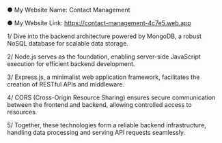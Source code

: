 ● My Website Name: Contact Management

● My Website Link: https://contact-management-4c7e5.web.app

1/ Dive into the backend architecture powered by MongoDB, a robust NoSQL database for scalable data storage.

2/ Node.js serves as the foundation, enabling server-side JavaScript execution for efficient backend development.

3/ Express.js, a minimalist web application framework, facilitates the creation of RESTful APIs and middleware.

4/ CORS (Cross-Origin Resource Sharing) ensures secure communication between the frontend and backend, allowing controlled access to resources.

5/ Together, these technologies form a reliable backend infrastructure, handling data processing and serving API requests seamlessly.